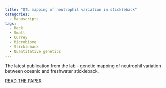 ```yaml
---
title: "QTL mapping of neutrophil variation in stickleback"
categories:
  - Manuscripts
tags:
  - Beck
  - Small
  - Currey
  - Microbiome
  - Stickleback
  - Quantitative genetics
---
```


The latest publication from the lab - genetic mapping of neutrophil variation between oceanic and freshwater stickleback.

[READ THE PAPER](https://www.g3journal.org/content/early/2019/12/16/g3.119.400685.article-info)
